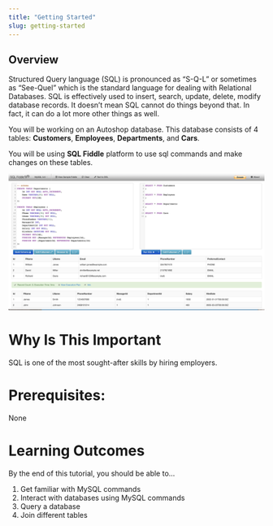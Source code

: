 ```yaml
---
title: "Getting Started"
slug: getting-started
---
```


## Overview

Structured Query language (SQL) is pronounced as “S-Q-L” or sometimes as “See-Quel”  which is the standard language for dealing with Relational Databases. SQL is effectively used to insert, search, update, delete, modify database records. It doesn’t mean SQL cannot do things beyond that. In fact, it can do a lot more other things as well.

You will be working on an Autoshop database. This database consists of 4 tables: **Customers**, **Employees**, **Departments**, and **Cars**.

You will be using **SQL Fiddle** platform to use sql commands and make changes on these tables. 

![SQL Fiddle Platform](assets/sql-fiddle.png "SQL Fiddle Platform")

# Why Is This Important

SQL is one of the most sought-after skills by hiring employers.


# Prerequisites:

None

# Learning Outcomes

By the end of this tutorial, you should be able to...

1. Get familiar with MySQL commands
1. Interact with databases using MySQL commands
1. Query a database
1. Join different tables

